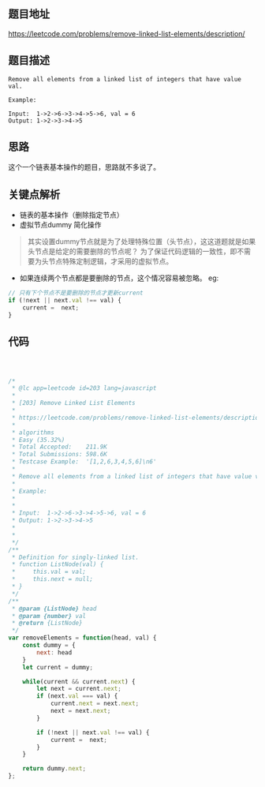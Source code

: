 ## 题目地址
https://leetcode.com/problems/remove-linked-list-elements/description/

## 题目描述
```
Remove all elements from a linked list of integers that have value val.

Example:

Input:  1->2->6->3->4->5->6, val = 6
Output: 1->2->3->4->5

```

## 思路
这个一个链表基本操作的题目，思路就不多说了。
## 关键点解析

- 链表的基本操作（删除指定节点）
- 虚拟节点dummy 简化操作

> 其实设置dummy节点就是为了处理特殊位置（头节点），这这道题就是如果头节点是给定的需要删除的节点呢？
为了保证代码逻辑的一致性，即不需要为头节点特殊定制逻辑，才采用的虚拟节点。

- 如果连续两个节点都是要删除的节点，这个情况容易被忽略。
eg:

```js
// 只有下个节点不是要删除的节点才更新current
if (!next || next.val !== val) {
    current =  next;
}

```


## 代码

```js



/*
 * @lc app=leetcode id=203 lang=javascript
 *
 * [203] Remove Linked List Elements
 *
 * https://leetcode.com/problems/remove-linked-list-elements/description/
 *
 * algorithms
 * Easy (35.32%)
 * Total Accepted:    211.9K
 * Total Submissions: 598.6K
 * Testcase Example:  '[1,2,6,3,4,5,6]\n6'
 *
 * Remove all elements from a linked list of integers that have value val.
 * 
 * Example:
 * 
 * 
 * Input:  1->2->6->3->4->5->6, val = 6
 * Output: 1->2->3->4->5
 * 
 * 
 */
/**
 * Definition for singly-linked list.
 * function ListNode(val) {
 *     this.val = val;
 *     this.next = null;
 * }
 */
/**
 * @param {ListNode} head
 * @param {number} val
 * @return {ListNode}
 */
var removeElements = function(head, val) {
    const dummy = {
        next: head
    }
    let current = dummy;

    while(current && current.next) {
        let next = current.next;
        if (next.val === val) {
            current.next = next.next;
            next = next.next;
        }

        if (!next || next.val !== val) {
            current =  next;
        }
    }

    return dummy.next;
};

```

